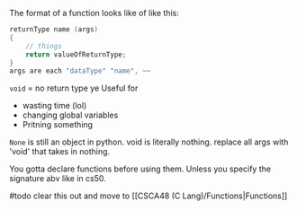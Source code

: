 The format of a function looks like of like this:

```c
returnType name (args)
{
	// things
	return valueOfReturnType;
}
args are each "dataType" "name", ~~
```

`void` = no return type ye
Useful for
- wasting time (lol)
- changing global variables
- Pritning something

`None` is still an object in python. void is literally nothing. 
replace all args with 'void' that takes in nothing.

You gotta declare functions before using them. Unless you specify the signature abv like in cs50.

#todo clear this out and move to [[CSCA48 (C Lang)/Functions|Functions]]